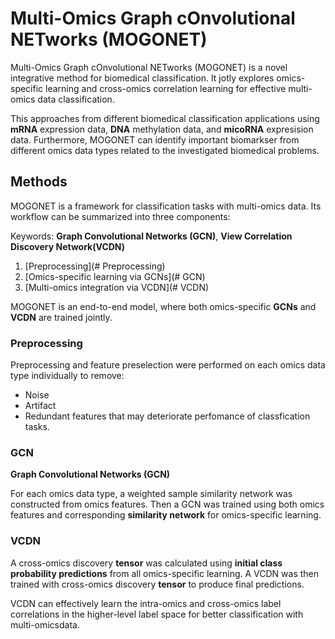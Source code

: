 # Multi-Omics Graph cOnvolutional NETworks (MOGONET)

Multi-Omics Graph cOnvolutional NETworks (MOGONET) is a novel integrative method for biomedical classification. It jotly explores omics-specific learning and cross-omics correlation learning for effective multi-omics data classification.

This approaches from different biomedical classification applications using **mRNA** expression data, **DNA** methylation data, and **micoRNA** expresision data. Furthermore, MOGONET can identify important biomarkser from different omics data types related to the investigated biomedical problems.



## Methods

MOGONET is a framework for classification tasks with multi-omics data. Its workflow can be summarized into three components:

Keywords: **Graph Convolutional Networks (GCN)**, **View Correlation Discovery Network(VCDN)**

 1. [Preprocessing](# Preprocessing)
 2. [Omics-specific learning via GCNs](# GCN)
 3. [Multi-omics integration via VCDN](# VCDN)

MOGONET is an end-to-end model, where both omics-specific **GCNs** and **VCDN** are trained jointly.

### Preprocessing

Preprocessing and feature preselection were performed on each omics data type individually to remove:
 - Noise
 - Artifact
 - Redundant features that may deteriorate perfomance of classfication tasks.



### GCN

**Graph Convolutional Networks (GCN)**

For each omics data type, a weighted sample similarity network was constructed from omics features. Then a GCN was trained using both omics features and corresponding **similarity network** for omics-specific learning.

### VCDN

A cross-omics discovery **tensor** was calculated using **initial class probability predictions** from all omics-specific learning. A VCDN was then trained with cross-omics discovery **tensor** to produce final predictions.

VCDN can effectively learn the intra-omics and cross-omics label correlations in the higher-level label space for better classification with multi-omicsdata.	

